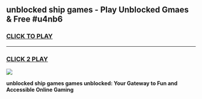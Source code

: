 
## unblocked ship games - Play Unblocked Gmaes & Free #u4nb6
<h3>
<a href="https://news.freeplayer.one?title=unblocked_ship_games&ref=03M">CLICK TO PLAY</a></h3>
<hr>

<h3>
<a href="https://news.freeplayer.one?title=unblocked_ship_games&ref=03M">CLICK 2 PLAY</a>
  
</h3>

<a href="https://news.freeplayer.one?title=unblocked_ship_games&ref=03M"><img src="https://clearcache.store/games.png"></a>


**unblocked ship games games unblocked: Your Gateway to Fun and Accessible Online Gaming**
